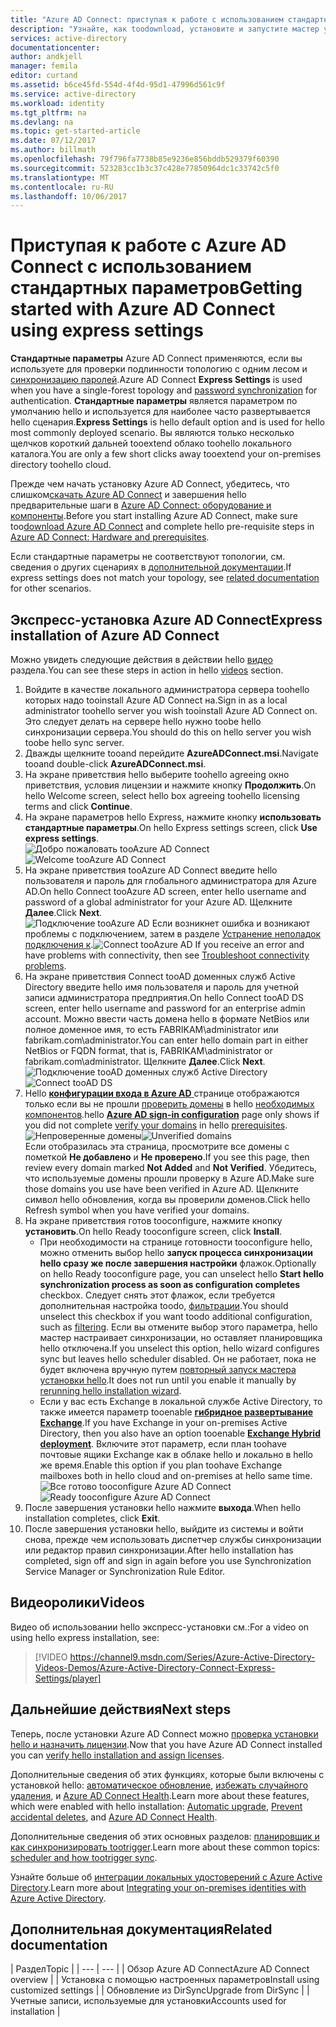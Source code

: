 ```yaml
---
title: "Azure AD Connect: приступая к работе с использованием стандартных параметров | Документация Майкрософт"
description: "Узнайте, как toodownload, установите и запустите мастер установки hello для Azure AD Connect."
services: active-directory
documentationcenter: 
author: andkjell
manager: femila
editor: curtand
ms.assetid: b6ce45fd-554d-4f4d-95d1-47996d561c9f
ms.service: active-directory
ms.workload: identity
ms.tgt_pltfrm: na
ms.devlang: na
ms.topic: get-started-article
ms.date: 07/12/2017
ms.author: billmath
ms.openlocfilehash: 79f796fa7738b85e9236e856bddb529379f60390
ms.sourcegitcommit: 523283cc1b3c37c428e77850964dc1c33742c5f0
ms.translationtype: MT
ms.contentlocale: ru-RU
ms.lasthandoff: 10/06/2017
---
```

# <a name="getting-started-with-azure-ad-connect-using-express-settings"></a><span data-ttu-id="3c507-103">Приступая к работе с Azure AD Connect с использованием стандартных параметров</span><span class="sxs-lookup"><span data-stu-id="3c507-103">Getting started with Azure AD Connect using express settings</span></span>
<span data-ttu-id="3c507-104">**Стандартные параметры** Azure AD Connect применяются, если вы используете для проверки подлинности топологию с одним лесом и [синхронизацию паролей](active-directory-aadconnectsync-implement-password-synchronization.md).</span><span class="sxs-lookup"><span data-stu-id="3c507-104">Azure AD Connect **Express Settings** is used when you have a single-forest topology and [password synchronization](active-directory-aadconnectsync-implement-password-synchronization.md) for authentication.</span></span> <span data-ttu-id="3c507-105">**Стандартные параметры** является параметром по умолчанию hello и используется для наиболее часто развертывается hello сценария.</span><span class="sxs-lookup"><span data-stu-id="3c507-105">**Express Settings** is hello default option and is used for hello most commonly deployed scenario.</span></span> <span data-ttu-id="3c507-106">Вы являются только несколько щелчков короткий дальней tooextend облако toohello локального каталога.</span><span class="sxs-lookup"><span data-stu-id="3c507-106">You are only a few short clicks away tooextend your on-premises directory toohello cloud.</span></span>

<span data-ttu-id="3c507-107">Прежде чем начать установку Azure AD Connect, убедитесь, что слишком[скачать Azure AD Connect](http://go.microsoft.com/fwlink/?LinkId=615771) и завершения hello предварительные шаги в [Azure AD Connect: оборудование и компоненты](active-directory-aadconnect-prerequisites.md).</span><span class="sxs-lookup"><span data-stu-id="3c507-107">Before you start installing Azure AD Connect, make sure too[download Azure AD Connect](http://go.microsoft.com/fwlink/?LinkId=615771) and complete hello pre-requisite steps in [Azure AD Connect: Hardware and prerequisites](active-directory-aadconnect-prerequisites.md).</span></span>

<span data-ttu-id="3c507-108">Если стандартные параметры не соответствуют топологии, см. сведения о других сценариях в [дополнительной документации](#related-documentation).</span><span class="sxs-lookup"><span data-stu-id="3c507-108">If express settings does not match your topology, see [related documentation](#related-documentation) for other scenarios.</span></span>

## <a name="express-installation-of-azure-ad-connect"></a><span data-ttu-id="3c507-109">Экспресс-установка Azure AD Connect</span><span class="sxs-lookup"><span data-stu-id="3c507-109">Express installation of Azure AD Connect</span></span>
<span data-ttu-id="3c507-110">Можно увидеть следующие действия в действии hello [видео](#videos) раздела.</span><span class="sxs-lookup"><span data-stu-id="3c507-110">You can see these steps in action in hello [videos](#videos) section.</span></span>

1. <span data-ttu-id="3c507-111">Войдите в качестве локального администратора сервера toohello которых надо tooinstall Azure AD Connect на.</span><span class="sxs-lookup"><span data-stu-id="3c507-111">Sign in as a local administrator toohello server you wish tooinstall Azure AD Connect on.</span></span> <span data-ttu-id="3c507-112">Это следует делать на сервере hello нужно toobe hello синхронизации сервера.</span><span class="sxs-lookup"><span data-stu-id="3c507-112">You should do this on hello server you wish toobe hello sync server.</span></span>
2. <span data-ttu-id="3c507-113">Дважды щелкните tooand перейдите **AzureADConnect.msi**.</span><span class="sxs-lookup"><span data-stu-id="3c507-113">Navigate tooand double-click **AzureADConnect.msi**.</span></span>
3. <span data-ttu-id="3c507-114">На экране приветствия hello выберите toohello agreeing окно приветствия, условия лицензии и нажмите кнопку **Продолжить**.</span><span class="sxs-lookup"><span data-stu-id="3c507-114">On hello Welcome screen, select hello box agreeing toohello licensing terms and click **Continue**.</span></span>  
4. <span data-ttu-id="3c507-115">На экране параметров hello Express, нажмите кнопку **использовать стандартные параметры**.</span><span class="sxs-lookup"><span data-stu-id="3c507-115">On hello Express settings screen, click **Use express settings**.</span></span>  
   <span data-ttu-id="3c507-116">![Добро пожаловать tooAzure AD Connect](./media/active-directory-aadconnect-get-started-express/express.png)</span><span class="sxs-lookup"><span data-stu-id="3c507-116">![Welcome tooAzure AD Connect](./media/active-directory-aadconnect-get-started-express/express.png)</span></span>
5. <span data-ttu-id="3c507-117">На экране приветствия tooAzure AD Connect введите hello пользователя и пароль для глобального администратора для Azure AD.</span><span class="sxs-lookup"><span data-stu-id="3c507-117">On hello Connect tooAzure AD screen, enter hello username and password of a global administrator for your Azure AD.</span></span> <span data-ttu-id="3c507-118">Щелкните **Далее**.</span><span class="sxs-lookup"><span data-stu-id="3c507-118">Click **Next**.</span></span>  
   <span data-ttu-id="3c507-119">![Подключение tooAzure AD](./media/active-directory-aadconnect-get-started-express/connectaad.png) Если возникнет ошибка и возникают проблемы с подключением, затем в разделе [Устранение неполадок подключения к](active-directory-aadconnect-troubleshoot-connectivity.md).</span><span class="sxs-lookup"><span data-stu-id="3c507-119">![Connect tooAzure AD](./media/active-directory-aadconnect-get-started-express/connectaad.png) If you receive an error and have problems with connectivity, then see [Troubleshoot connectivity problems](active-directory-aadconnect-troubleshoot-connectivity.md).</span></span>
6. <span data-ttu-id="3c507-120">На экране приветствия Connect tooAD доменных служб Active Directory введите hello имя пользователя и пароль для учетной записи администратора предприятия.</span><span class="sxs-lookup"><span data-stu-id="3c507-120">On hello Connect tooAD DS screen, enter hello username and password for an enterprise admin account.</span></span> <span data-ttu-id="3c507-121">Можно ввести часть домена hello в формате NetBios или полное доменное имя, то есть FABRIKAM\administrator или fabrikam.com\administrator.</span><span class="sxs-lookup"><span data-stu-id="3c507-121">You can enter hello domain part in either NetBios or FQDN format, that is, FABRIKAM\administrator or fabrikam.com\administrator.</span></span> <span data-ttu-id="3c507-122">Щелкните **Далее**.</span><span class="sxs-lookup"><span data-stu-id="3c507-122">Click **Next**.</span></span>  
   <span data-ttu-id="3c507-123">![Подключение tooAD доменных служб Active Directory](./media/active-directory-aadconnect-get-started-express/connectad.png)</span><span class="sxs-lookup"><span data-stu-id="3c507-123">![Connect tooAD DS](./media/active-directory-aadconnect-get-started-express/connectad.png)</span></span>
7. <span data-ttu-id="3c507-124">Hello [ **конфигурации входа в Azure AD** ](active-directory-aadconnect-user-signin.md#azure-ad-sign-in-configuration) странице отображаются только если вы не прошли [проверить домены](../active-directory-add-domain.md) в hello [необходимых компонентов](active-directory-aadconnect-prerequisites.md).</span><span class="sxs-lookup"><span data-stu-id="3c507-124">hello [**Azure AD sign-in configuration**](active-directory-aadconnect-user-signin.md#azure-ad-sign-in-configuration) page only shows if you did not complete [verify your domains](../active-directory-add-domain.md) in hello [prerequisites](active-directory-aadconnect-prerequisites.md).</span></span>
   <span data-ttu-id="3c507-125">![Непроверенные домены](./media/active-directory-aadconnect-get-started-express/unverifieddomain.png)</span><span class="sxs-lookup"><span data-stu-id="3c507-125">![Unverified domains](./media/active-directory-aadconnect-get-started-express/unverifieddomain.png)</span></span>  
   <span data-ttu-id="3c507-126">Если отобразилась эта страница, просмотрите все домены с пометкой **Не добавлено** и **Не проверено**.</span><span class="sxs-lookup"><span data-stu-id="3c507-126">If you see this page, then review every domain marked **Not Added** and **Not Verified**.</span></span> <span data-ttu-id="3c507-127">Убедитесь, что используемые домены прошли проверку в Azure AD.</span><span class="sxs-lookup"><span data-stu-id="3c507-127">Make sure those domains you use have been verified in Azure AD.</span></span> <span data-ttu-id="3c507-128">Щелкните символ hello обновления, когда вы проверили доменов.</span><span class="sxs-lookup"><span data-stu-id="3c507-128">Click hello Refresh symbol when you have verified your domains.</span></span>
8. <span data-ttu-id="3c507-129">На экране приветствия готов tooconfigure, нажмите кнопку **установить**.</span><span class="sxs-lookup"><span data-stu-id="3c507-129">On hello Ready tooconfigure screen, click **Install**.</span></span>
   * <span data-ttu-id="3c507-130">При необходимости на странице готовности tooconfigure hello, можно отменить выбор hello **запуск процесса синхронизации hello сразу же после завершения настройки** флажок.</span><span class="sxs-lookup"><span data-stu-id="3c507-130">Optionally on hello Ready tooconfigure page, you can unselect hello **Start hello synchronization process as soon as configuration completes** checkbox.</span></span> <span data-ttu-id="3c507-131">Следует снять этот флажок, если требуется дополнительная настройка toodo, [фильтрации](active-directory-aadconnectsync-configure-filtering.md).</span><span class="sxs-lookup"><span data-stu-id="3c507-131">You should unselect this checkbox if you want toodo additional configuration, such as [filtering](active-directory-aadconnectsync-configure-filtering.md).</span></span> <span data-ttu-id="3c507-132">Если вы отмените выбор этого параметра, hello мастер настраивает синхронизации, но оставляет планировщика hello отключена.</span><span class="sxs-lookup"><span data-stu-id="3c507-132">If you unselect this option, hello wizard configures sync but leaves hello scheduler disabled.</span></span> <span data-ttu-id="3c507-133">Он не работает, пока не будет включена вручную путем [повторный запуск мастера установки hello](active-directory-aadconnectsync-installation-wizard.md).</span><span class="sxs-lookup"><span data-stu-id="3c507-133">It does not run until you enable it manually by [rerunning hello installation wizard](active-directory-aadconnectsync-installation-wizard.md).</span></span>
   * <span data-ttu-id="3c507-134">Если у вас есть Exchange в локальной службе Active Directory, то также имеется параметр tooenable [ **гибридное развертывание Exchange**](https://technet.microsoft.com/library/jj200581.aspx).</span><span class="sxs-lookup"><span data-stu-id="3c507-134">If you have Exchange in your on-premises Active Directory, then you also have an option tooenable [**Exchange Hybrid deployment**](https://technet.microsoft.com/library/jj200581.aspx).</span></span> <span data-ttu-id="3c507-135">Включите этот параметр, если план toohave почтовые ящики Exchange как в облаке hello и локально в hello же время.</span><span class="sxs-lookup"><span data-stu-id="3c507-135">Enable this option if you plan toohave Exchange mailboxes both in hello cloud and on-premises at hello same time.</span></span>
     <span data-ttu-id="3c507-136">![Все готово tooconfigure Azure AD Connect](./media/active-directory-aadconnect-get-started-express/readytoconfigure.png)</span><span class="sxs-lookup"><span data-stu-id="3c507-136">![Ready tooconfigure Azure AD Connect](./media/active-directory-aadconnect-get-started-express/readytoconfigure.png)</span></span>
9. <span data-ttu-id="3c507-137">После завершения установки hello нажмите **выхода**.</span><span class="sxs-lookup"><span data-stu-id="3c507-137">When hello installation completes, click **Exit**.</span></span>
10. <span data-ttu-id="3c507-138">После завершения установки hello, выйдите из системы и войти снова, прежде чем использовать диспетчер службы синхронизации или редактор правил синхронизации.</span><span class="sxs-lookup"><span data-stu-id="3c507-138">After hello installation has completed, sign off and sign in again before you use Synchronization Service Manager or Synchronization Rule Editor.</span></span>

## <a name="videos"></a><span data-ttu-id="3c507-139">Видеоролики</span><span class="sxs-lookup"><span data-stu-id="3c507-139">Videos</span></span>
<span data-ttu-id="3c507-140">Видео об использовании hello экспресс-установки см.:</span><span class="sxs-lookup"><span data-stu-id="3c507-140">For a video on using hello express installation, see:</span></span>

> [!VIDEO https://channel9.msdn.com/Series/Azure-Active-Directory-Videos-Demos/Azure-Active-Directory-Connect-Express-Settings/player]
> 
> 

## <a name="next-steps"></a><span data-ttu-id="3c507-141">Дальнейшие действия</span><span class="sxs-lookup"><span data-stu-id="3c507-141">Next steps</span></span>
<span data-ttu-id="3c507-142">Теперь, после установки Azure AD Connect можно [проверка установки hello и назначить лицензии](active-directory-aadconnect-whats-next.md).</span><span class="sxs-lookup"><span data-stu-id="3c507-142">Now that you have Azure AD Connect installed you can [verify hello installation and assign licenses](active-directory-aadconnect-whats-next.md).</span></span>

<span data-ttu-id="3c507-143">Дополнительные сведения об этих функциях, которые были включены с установкой hello: [автоматическое обновление](active-directory-aadconnect-feature-automatic-upgrade.md), [избежать случайного удаления](active-directory-aadconnectsync-feature-prevent-accidental-deletes.md), и [Azure AD Connect Health](../connect-health/active-directory-aadconnect-health-sync.md).</span><span class="sxs-lookup"><span data-stu-id="3c507-143">Learn more about these features, which were enabled with hello installation: [Automatic upgrade](active-directory-aadconnect-feature-automatic-upgrade.md), [Prevent accidental deletes](active-directory-aadconnectsync-feature-prevent-accidental-deletes.md), and [Azure AD Connect Health](../connect-health/active-directory-aadconnect-health-sync.md).</span></span>

<span data-ttu-id="3c507-144">Дополнительные сведения об этих основных разделов: [планировщик и как синхронизировать tootrigger](active-directory-aadconnectsync-feature-scheduler.md).</span><span class="sxs-lookup"><span data-stu-id="3c507-144">Learn more about these common topics: [scheduler and how tootrigger sync](active-directory-aadconnectsync-feature-scheduler.md).</span></span>

<span data-ttu-id="3c507-145">Узнайте больше об [интеграции локальных удостоверений с Azure Active Directory](active-directory-aadconnect.md).</span><span class="sxs-lookup"><span data-stu-id="3c507-145">Learn more about [Integrating your on-premises identities with Azure Active Directory](active-directory-aadconnect.md).</span></span>

## <a name="related-documentation"></a><span data-ttu-id="3c507-146">Дополнительная документация</span><span class="sxs-lookup"><span data-stu-id="3c507-146">Related documentation</span></span>
| <span data-ttu-id="3c507-147">Раздел</span><span class="sxs-lookup"><span data-stu-id="3c507-147">Topic</span></span> |
| --- | --- |
| <span data-ttu-id="3c507-148">Обзор Azure AD Connect</span><span class="sxs-lookup"><span data-stu-id="3c507-148">Azure AD Connect overview</span></span> |
| <span data-ttu-id="3c507-149">Установка с помощью настроенных параметров</span><span class="sxs-lookup"><span data-stu-id="3c507-149">Install using customized settings</span></span> |
| <span data-ttu-id="3c507-150">Обновление из DirSync</span><span class="sxs-lookup"><span data-stu-id="3c507-150">Upgrade from DirSync</span></span> |
| <span data-ttu-id="3c507-151">Учетные записи, используемые для установки</span><span class="sxs-lookup"><span data-stu-id="3c507-151">Accounts used for installation</span></span> |

